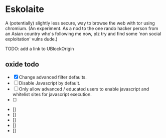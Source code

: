 # Eskolaite
A (potentially) slightly less secure, way to browse the web with tor using chromium. (An experiment. As a nod to the one rando hacker person from an Asian country who's following me now, plz try and find some 'non social exploitation' vulns dude.)


TODO: add a link to UBlockOrigin

## oxide todo
 * [x] Change advanced filter defaults.
 * [ ] Disable Javascript by default.
 * [ ] Only allow advanced / educated users to enable javascript
  and whitelist sites for javascript execution.
 * [ ]
 * []
 * []
 * []
 * []
 * []
